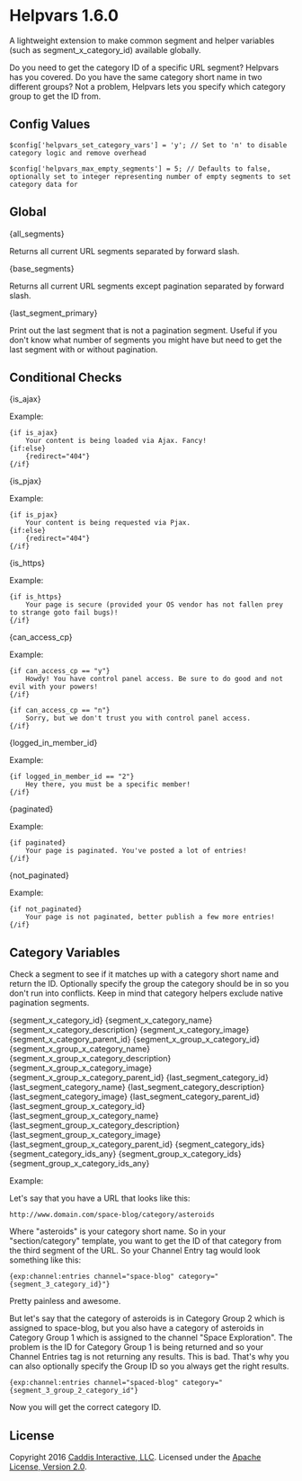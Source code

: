 # Helpvars 1.6.0

A lightweight extension to make common segment and helper variables (such as segment_x_category_id) available globally.

Do you need to get the category ID of a specific URL segment? Helpvars has you covered. Do you have the same category short name in two different groups? Not a problem, Helpvars lets you specify which category group to get the ID from.

## Config Values

	$config['helpvars_set_category_vars'] = 'y'; // Set to 'n' to disable category logic and remove overhead

	$config['helpvars_max_empty_segments'] = 5; // Defaults to false, optionally set to integer representing number of empty segments to set category data for

## Global

{all_segments}

Returns all current URL segments separated by forward slash.

{base_segments}

Returns all current URL segments except pagination separated by forward slash.

{last_segment_primary}

Print out the last segment that is not a pagination segment. Useful if you don't know what number of segments you might have but need to get the last segment with or without pagination.

## Conditional Checks

{is_ajax}

Example:

	{if is_ajax}
		Your content is being loaded via Ajax. Fancy!
	{if:else}
		{redirect="404"}
	{/if}

{is_pjax}

Example:

	{if is_pjax}
		Your content is being requested via Pjax.
	{if:else}
		{redirect="404"}
	{/if}

{is_https}

Example:

	{if is_https}
		Your page is secure (provided your OS vendor has not fallen prey to strange goto fail bugs)!
	{/if}

{can_access_cp}

Example:

	{if can_access_cp == "y"}
		Howdy! You have control panel access. Be sure to do good and not evil with your powers!
	{/if}

	{if can_access_cp == "n"}
		Sorry, but we don't trust you with control panel access.
	{/if}

{logged_in_member_id}

Example:

	{if logged_in_member_id == "2"}
		Hey there, you must be a specific member!
	{/if}

{paginated}

Example:

	{if paginated}
		Your page is paginated. You've posted a lot of entries!
	{/if}

{not_paginated}

Example:

	{if not_paginated}
		Your page is not paginated, better publish a few more entries!
	{/if}

## Category Variables

Check a segment to see if it matches up with a category short name and return the ID. Optionally specify the group the category should be in so you don't run into conflicts. Keep in mind that category helpers exclude native pagination segments.

{segment_x_category_id}
{segment_x_category_name}
{segment_x_category_description}
{segment_x_category_image}
{segment_x_category_parent_id}
{segment_x_group_x_category_id}
{segment_x_group_x_category_name}
{segment_x_group_x_category_description}
{segment_x_group_x_category_image}
{segment_x_group_x_category_parent_id}
{last_segment_category_id}
{last_segment_category_name}
{last_segment_category_description}
{last_segment_category_image}
{last_segment_category_parent_id}
{last_segment_group_x_category_id}
{last_segment_group_x_category_name}
{last_segment_group_x_category_description}
{last_segment_group_x_category_image}
{last_segment_group_x_category_parent_id}
{segment_category_ids}
{segment_category_ids_any}
{segment_group_x_category_ids}
{segment_group_x_category_ids_any}

Example:

Let's say that you have a URL that looks like this:

	http://www.domain.com/space-blog/category/asteroids

Where "asteroids" is your category short name. So in your "section/category" template, you want to get the ID of that category from the third segment of the URL. So your Channel Entry tag would look something like this:

	{exp:channel:entries channel="space-blog" category="{segment_3_category_id}"}

Pretty painless and awesome.

But let's say that the category of asteroids is in Category Group 2 which is assigned to space-blog, but you also have a category of asteroids in Category Group 1 which is assigned to the channel "Space Exploration". The problem is the ID for Category Group 1 is being returned and so your Channel Entries tag is not returning any results. This is bad. That's why you can also optionally specify the Group ID so you always get the right results.

	{exp:channel:entries channel="spaced-blog" category="{segment_3_group_2_category_id"}

Now you will get the correct category ID.

## License

Copyright 2016 [Caddis Interactive, LLC](https://www.caddis.co). Licensed under the [Apache License, Version 2.0](https://github.com/caddis/helpvars/blob/master/LICENSE).
